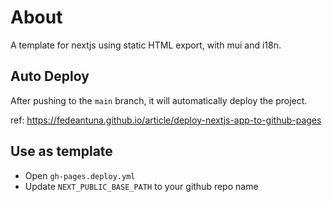 # About

A template for nextjs using static HTML export, with mui and i18n.

## Auto Deploy

After pushing to the `main` branch, it will automatically deploy the project.

ref: https://fedeantuna.github.io/article/deploy-nextjs-app-to-github-pages

## Use as template

- Open `gh-pages.deploy.yml`
- Update `NEXT_PUBLIC_BASE_PATH` to your github repo name
